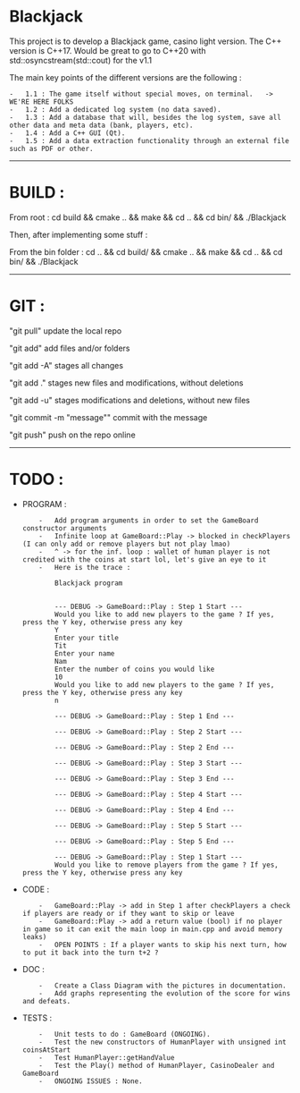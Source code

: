 # Blackjack
This project is to develop a Blackjack game, casino light version.
The C++ version is C++17. Would be great to go to C++20 with std::osyncstream(std::cout) for the v1.1

The main key points of the different versions are the following :

	-	1.1 : The game itself without special moves, on terminal.	-> WE'RE HERE FOLKS
	-	1.2 : Add a dedicated log system (no data saved).
	-	1.3 : Add a database that will, besides the log system, save all other data and meta data (bank, players, etc).
	-	1.4 : Add a C++ GUI (Qt).
	-	1.5 : Add a data extraction functionality through an external file such as PDF or other.

----------------------------------------------------------------------------------------------------

# BUILD :
From root : cd build && cmake .. && make && cd .. && cd bin/ && ./Blackjack

Then, after implementing some stuff :

From the bin folder : cd .. && cd build/ && cmake .. && make && cd .. && cd bin/ && ./Blackjack

----------------------------------------------------------------------------------------------------

# GIT :
"git pull"			update the local repo


"git add" add files and/or folders

"git add -A" stages all changes

"git add ." stages new files and modifications, without deletions

"git add -u" stages modifications and deletions, without new files


"git commit -m "message""	commit with the message


"git push" push on the repo online

----------------------------------------------------------------------------------------------------

# TODO :

  - PROGRAM :
  
			-	Add program arguments in order to set the GameBoard constructor arguments
			-	Infinite loop at GameBoard::Play -> blocked in checkPlayers (I can only add or remove players but not play lmao)
			-	^ -> for the inf. loop : wallet of human player is not credited with the coins at start lol, let's give an eye to it
			-	Here is the trace :

				Blackjack program


				--- DEBUG -> GameBoard::Play : Step 1 Start ---
				Would you like to add new players to the game ? If yes, press the Y key, otherwise press any key
				Y
				Enter your title
				Tit
				Enter your name
				Nam
				Enter the number of coins you would like
				10
				Would you like to add new players to the game ? If yes, press the Y key, otherwise press any key
				n

				--- DEBUG -> GameBoard::Play : Step 1 End ---

				--- DEBUG -> GameBoard::Play : Step 2 Start ---

				--- DEBUG -> GameBoard::Play : Step 2 End ---

				--- DEBUG -> GameBoard::Play : Step 3 Start ---

				--- DEBUG -> GameBoard::Play : Step 3 End ---

				--- DEBUG -> GameBoard::Play : Step 4 Start ---

				--- DEBUG -> GameBoard::Play : Step 4 End ---

				--- DEBUG -> GameBoard::Play : Step 5 Start ---

				--- DEBUG -> GameBoard::Play : Step 5 End ---

				--- DEBUG -> GameBoard::Play : Step 1 Start ---
				Would you like to remove players from the game ? If yes, press the Y key, otherwise press any key

  - CODE :

			-	GameBoard::Play -> add in Step 1 after checkPlayers a check if players are ready or if they want to skip or leave
			-	GameBoard::Play -> add a return value (bool) if no player in game so it can exit the main loop in main.cpp and avoid memory leaks)
			-	OPEN POINTS : If a player wants to skip his next turn, how to put it back into the turn t+2 ?
  
  - DOC :

			-	Create a Class Diagram with the pictures in documentation.
			-	Add graphs representing the evolution of the score for wins and defeats.

  - TESTS :

			-	Unit tests to do : GameBoard (ONGOING).
			-	Test the new constructors of HumanPlayer with unsigned int coinsAtStart
			-	Test HumanPlayer::getHandValue
			-	Test the Play() method of HumanPlayer, CasinoDealer and GameBoard
			-	ONGOING ISSUES : None.
    
